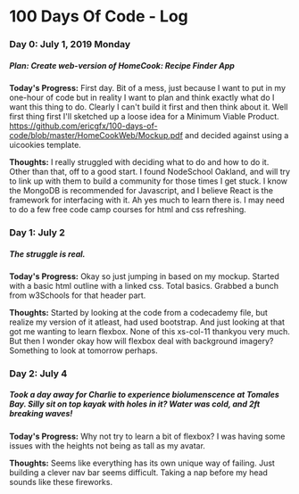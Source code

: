 # 100 Days Of Code - Log

### Day 0: July 1, 2019 Monday
##### Plan: Create web-version of HomeCook: Recipe Finder App

**Today's Progress:** First day. Bit of a mess, just because I want to put in my one-hour of code but in reality I want to plan and think exactly what do I want this thing to do. Clearly I can't build it first and then think about it. Well first thing first I'll sketched up a loose idea for a Minimum Viable Product. https://github.com/ericgfx/100-days-of-code/blob/master/HomeCookWeb/Mockup.pdf and decided against using a uicookies template.

**Thoughts:** I really struggled with deciding what to do and how to do it. Other than that, off to a good start. I found NodeSchool Oakland, and will try to link up with them to build a community for those times I get stuck. I know the MongoDB is recommended for Javascript, and I believe React is the framework for interfacing with it. Ah yes much to learn there is.
I may need to do a few free code camp courses for html and css refreshing.


### Day 1: July 2
##### The struggle is real.

**Today's Progress:** Okay so just jumping in based on my mockup. Started with a basic html outline with a linked css. Total basics. Grabbed a bunch from w3Schools for that header part.

**Thoughts:** Started by looking at the code from a codecademy file, but realize my version of it atleast, had used bootstrap. And just looking at that got me wanting to learn flexbox. None of this xs-col-11 thankyou very much. But then I wonder okay how will flexbox deal with background imagery? Something to look at tomorrow perhaps. 


### Day 2: July 4
##### Took a day away for Charlie to experience biolumenscence at Tomales Bay. Silly sit on top kayak with holes in it? Water was cold, and 2ft breaking waves!

**Today's Progress:** Why not try to learn a bit of flexbox? I was having some issues with the heights not being as tall as my avatar.

**Thoughts:** Seems like everything has its own unique way of failing. Just building a clever nav bar seems difficult. Taking a nap before my head sounds like these fireworks.